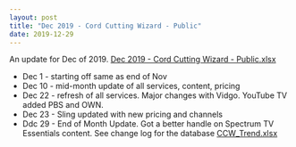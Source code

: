 ```yaml
---
layout: post
title: "Dec 2019 - Cord Cutting Wizard - Public"
date: 2019-12-29
---
```

<p>An update for Dec of 2019. <a href="/Dec 2019 - Cord Cutting Wizard - Public.xlsx">Dec 2019 - Cord Cutting Wizard - Public.xlsx</a>
  <p>
    <ul>
      <li>Dec 1 - starting off same as end of Nov
      <li>Dec 10 - mid-month update of all services, content, pricing
      <li>Dec 22 - refresh of all services. Major changes with Vidgo. YouTube TV added PBS and OWN.
      <li>Dec 23 - Sling updated with new pricing and channels
      <li>Ddc 29 - End of Month Update. Got a better handle on Spectrum TV Essentials content. See change log for the database <a href="/CCW_Trend.xlsx">CCW_Trend.xlsx</a>
